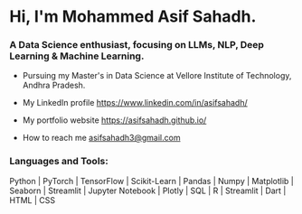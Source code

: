 <h1>Hi, I'm Mohammed Asif Sahadh.</h1>
<h3>A Data Science enthusiast, focusing on LLMs, NLP, Deep Learning & Machine Learning.</h3>

- Pursuing my Master's in Data Science at Vellore Institute of Technology, Andhra Pradesh.

- My LinkedIn profile https://www.linkedin.com/in/asifsahadh/
  
- My portfolio website https://asifsahadh.github.io/

- How to reach me asifsahadh3@gmail.com

<h3 align="left">Languages and Tools:</h3>

Python  |  PyTorch  |  TensorFlow  |  Scikit-Learn  |  Pandas  |  Numpy  |  Matplotlib  |  Seaborn  |  Streamlit  |  Jupyter Notebook  | Plotly  |  SQL  |  R  |  Streamlit  |  Dart  |  HTML  |  CSS
